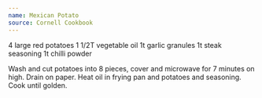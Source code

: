 ```yaml
---
name: Mexican Potato
source: Cornell Cookbook
---
```


4 large red potatoes
1 1/2T vegetable oil
1t garlic granules
1t steak seasoning
1t chilli powder

Wash and cut potatoes into 8 pieces, cover and microwave for 7 minutes on high.  Drain on paper.  Heat oil in frying pan and potatoes and seasoning.  Cook until golden.

